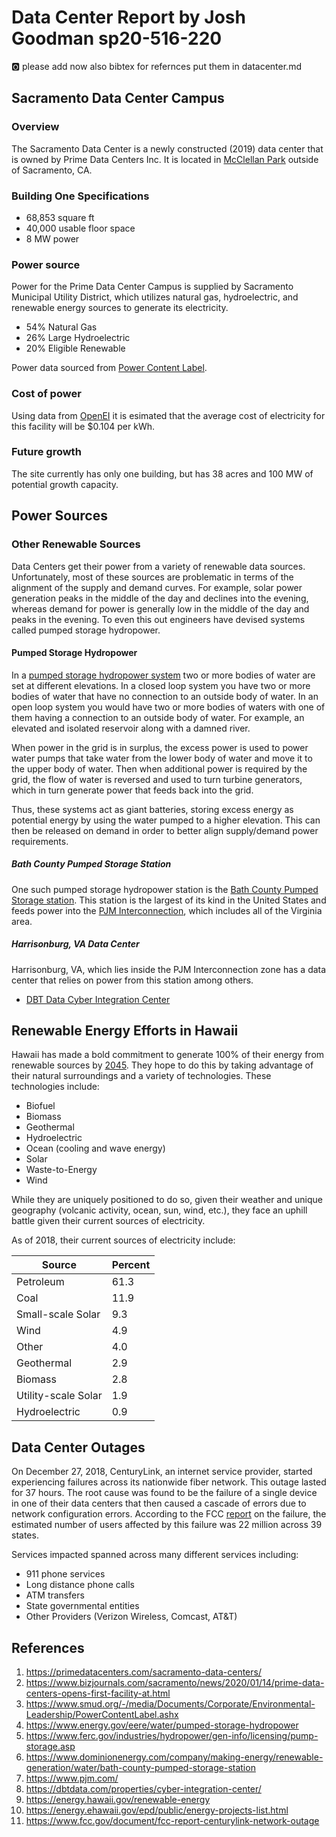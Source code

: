 # Data Center Report by Josh Goodman sp20-516-220

:o2: please add now also  bibtex for refernces put them in datacenter.md

## Sacramento Data Center Campus

### Overview

The Sacramento Data Center is a newly constructed (2019) data center that is owned
by Prime Data Centers Inc.  It is located in [McClellan Park](https://www.mcclellanpark.com/)
outside of Sacramento, CA.

### Building One Specifications

* 68,853 square ft
* 40,000 usable floor space
* 8 MW power

### Power source

Power for the Prime Data Center Campus is supplied by Sacramento Municipal Utility District,
which utilizes natural gas, hydroelectric, and renewable energy sources to generate its
electricity.

* 54% Natural Gas
* 26% Large Hydroelectric
* 20% Eligible Renewable

Power data sourced from [Power Content Label](https://www.smud.org/-/media/Documents/Corporate/Environmental-Leadership/PowerContentLabel.ashx).

### Cost of power

Using data from [OpenEI](https://openei.org/wiki/Utility_Rate_Database) it is esimated
that the average cost of electricity for this facility will be $0.104 per kWh.

### Future growth

The site currently has only one building, but has 38 acres and 100 MW of potential growth capacity.

## Power Sources

### Other Renewable Sources

Data Centers get their power from a variety of renewable data sources.  Unfortunately, most of these sources 
are problematic in terms of the alignment of the supply and demand curves.  For example, solar power generation peaks in the middle
of the day and declines into the evening, whereas demand for power is generally low in the middle of the day and 
peaks in the evening.  To even this out engineers have devised systems called pumped storage
hydropower.

#### Pumped Storage Hydropower 

In a [pumped storage hydropower system](https://www.energy.gov/eere/water/pumped-storage-hydropower)
two or more bodies of water are set at different elevations.  In a closed loop system you have two or more
bodies of water that have no connection to an outside body of water.  In an open loop system
you would have two or more bodies of waters with one of them having a connection to an outside body of water.
For example, an elevated and isolated reservoir along with a damned river.

When power in the grid is in surplus, the excess power is used to power water pumps that take
water from the lower body of water and move it to the upper body of water.
Then when additional power is required by the grid, the flow of water
is reversed and used to turn turbine generators, which in turn generate power that feeds back into the grid.

Thus, these systems act as giant batteries, storing excess energy as potential energy by
using the water pumped to a higher elevation.  This can then be released on demand in order to 
better align supply/demand power requirements.

##### Bath County Pumped Storage Station

One such pumped storage hydropower station is the [Bath County Pumped Storage station](https://www.dominionenergy.com/company/making-energy/renewable-generation/water/bath-county-pumped-storage-station).
This station is the largest of its kind in the United States and feeds power into the [PJM Interconnection](https://www.pjm.com/), which includes
all of the Virginia area.

##### Harrisonburg, VA Data Center

Harrisonburg, VA, which lies inside the PJM Interconnection zone has a data center that relies on power
from this station among others.

* [DBT Data Cyber Integration Center](https://dbtdata.com/properties/cyber-integration-center/)


## Renewable Energy Efforts in Hawaii

Hawaii has made a bold commitment to generate 100% of their energy from renewable sources by [2045](https://energy.hawaii.gov/renewable-energy).
They hope to do this by taking advantage of their natural surroundings and a variety of technologies.  These technologies
include:

* Biofuel
* Biomass
* Geothermal
* Hydroelectric
* Ocean (cooling and wave energy)
* Solar
* Waste-to-Energy
* Wind

While they are uniquely positioned to do so, given their weather and unique
geography (volcanic activity, ocean, sun, wind, etc.), they face an uphill
battle given their current sources of electricity.

As of 2018, their current sources of electricity include:

| Source              | Percent |
| ------------------- | ------- | 
| Petroleum  | 61.3  |
| Coal | 11.9 |
| Small-scale Solar | 9.3 |
| Wind | 4.9 |
| Other | 4.0 |
| Geothermal | 2.9 |
| Biomass | 2.8 |
| Utility-scale Solar |1.9 |
| Hydroelectric | 0.9 |

## Data Center Outages

On December 27, 2018, CenturyLink, an internet service provider, started experiencing failures across its
nationwide fiber network.  This outage lasted for 37 hours.  The root cause was found to be the failure
of a single device in one of their data centers that then caused a cascade of errors due to network 
configuration errors.  According to the FCC [report](https://www.fcc.gov/document/fcc-report-centurylink-network-outage)
on the failure, the estimated number of users affected by this failure was 22 million across 39 states.

Services impacted spanned across many different services including:

* 911 phone services
* Long distance phone calls
* ATM transfers
* State governmental entities
* Other Providers (Verizon Wireless, Comcast, AT&T)
 
## References

1. <https://primedatacenters.com/sacramento-data-centers/>
1. <https://www.bizjournals.com/sacramento/news/2020/01/14/prime-data-centers-opens-first-facility-at.html>
1. <https://www.smud.org/-/media/Documents/Corporate/Environmental-Leadership/PowerContentLabel.ashx>
1. <https://www.energy.gov/eere/water/pumped-storage-hydropower>
1. <https://www.ferc.gov/industries/hydropower/gen-info/licensing/pump-storage.asp>
1. <https://www.dominionenergy.com/company/making-energy/renewable-generation/water/bath-county-pumped-storage-station>
1. <https://www.pjm.com/>
1. <https://dbtdata.com/properties/cyber-integration-center/>
1. <https://energy.hawaii.gov/renewable-energy>
1. <https://energy.ehawaii.gov/epd/public/energy-projects-list.html>
1. <https://www.fcc.gov/document/fcc-report-centurylink-network-outage>


